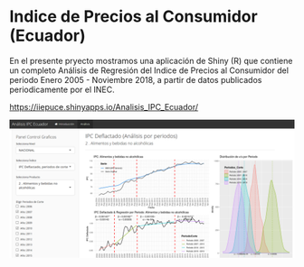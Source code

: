 # Indice de Precios al Consumidor (Ecuador)

En el presente pryecto mostramos una aplicación de Shiny (R) que contiene un completo Análisis de Regresión del Indice de Precios al Consumidor del periodo Enero 2005 - Noviembre 2018, a partir de datos publicados periodicamente por el INEC.

https://iiepuce.shinyapps.io/Analisis_IPC_Ecuador/

![IPC App](Capture1.png)
